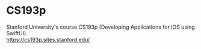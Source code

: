 # CS193p
Stanford University's course CS193p (Developing Applications for iOS using SwiftUI).  
https://cs193p.sites.stanford.edu/

